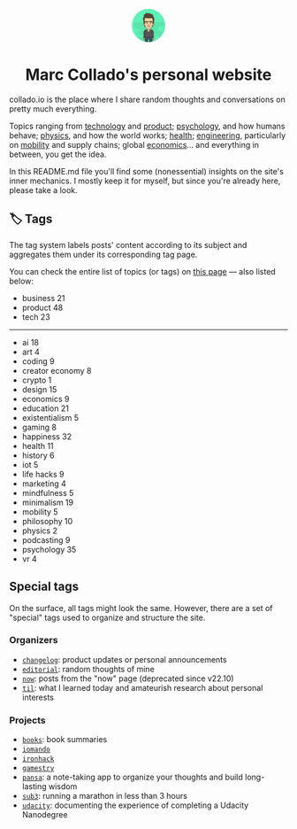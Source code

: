 <p align="center">
  <a href="#">
    <img alt="Marc Collado" src="static/favicon.ico" width="60" />
  </a>
</p>
<h1 align="center">
  Marc Collado's personal website
</h1>
<p align="center">

collado.io is the place where I share random thoughts and conversations on pretty much everything.

Topics ranging from [technology](https://collado.io/tags/tech) and [product](https://collado.io/tags/product); [psychology](https://collado.io/tags/psychology), and how humans behave; [physics](https://collado.io/tags/physics), and how the world works; [health](https://collado.io/tags/health); [engineering](#), particularly on [mobility](https://collado.io/tags/mobility) and supply chains; global [economics](https://collado.io/tags/economics)... and everything in between, you get the idea.

In this README.md file you'll find some (nonessential) insights on the site's inner mechanics. I mostly keep it for myself, but since you're already here, please take a look.

## 🏷 Tags

The tag system labels posts' content according to its subject and aggregates them under its corresponding tag page.

You can check the entire list of topics (or tags) on [this page](https://collado.io/tags/) — also listed below:

- business 21
- product 48
- tech 23

---

- ai 18
- art 4
- coding 9
- creator economy 8
- crypto 1
- design 15
- economics 9
- education 21
- existentialism 5
- gaming 8
- happiness 32
- health 11
- history 6
- iot 5
- life hacks 9
- marketing 4
- mindfulness 5
- minimalism 19
- mobility 5
- philosophy 10
- physics 2
- podcasting 9
- psychology 35
- vr 4

## Special tags

On the surface, all tags might look the same. However, there are a set of "special" tags used to organize and structure the site.

### Organizers

- [`changelog`](https://collado.io/tags/changelog): product updates or personal announcements
- [`editorial`](https://collado.io/tags/editorial): random thoughts of mine
- [`now`](https://collado.io/tags/now): posts from the "now" page (deprecated since v22.10)
- [`til`](https://collado.io/tags/til): what I learned today and amateurish research about personal interests

### Projects

- [`books`](https://collado.io/tags/books): book summaries
- [`iomando`](https://collado.io/tags/iomando)
- [`ironhack`](https://collado.io/tags/ironhack)
- [`gamestry`](https://collado.io/tags/gamestry)
- [`pansa`](https://collado.io/tags/pansa): a note-taking app to organize your thoughts and build long-lasting wisdom
- [`sub3`](https://collado.io/tags/sub3): running a marathon in less than 3 hours
- [`udacity`](https://collado.io/tags/udacity): documenting the experience of completing a Udacity Nanodegree
